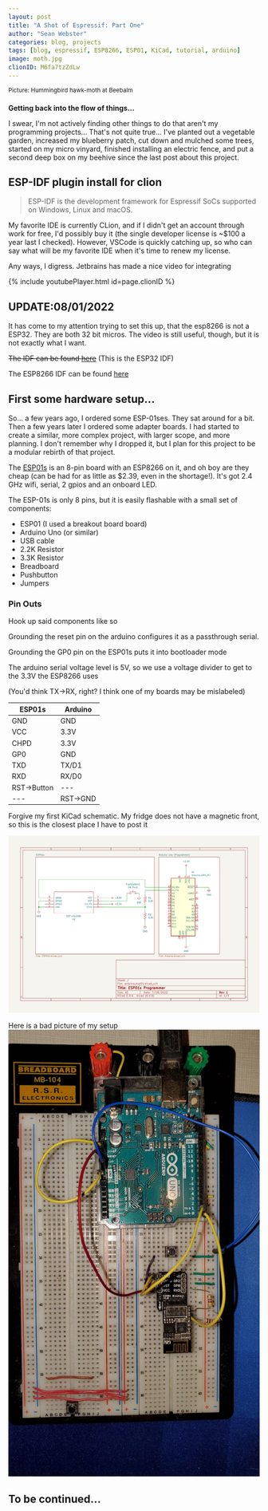 ```yaml
---
layout: post
title: "A Shot of Espressif: Part One"
author: "Sean Webster"
categories: blog, projects
tags: [blog, espressif, ESP8266, ESP01, KiCad, tutorial, arduino]
image: moth.jpg
clionID: M6fa7tzZdLw
---
```

<sup>Picture: Hummingbird hawk-moth at Beebalm</sup>

**Getting back into the flow of things...**

I swear, I'm not actively finding other things to do that aren't my programming projects... That's not quite true...
I've planted out a vegetable garden, increased my blueberry patch, cut down and mulched some trees, started on my micro vinyard, 
finished installing an electric fence, and put a second deep box on my beehive since the last post about this project.
## ESP-IDF plugin install for clion

>ESP-IDF is the development framework for Espressif SoCs supported on Windows, Linux and macOS.

My favorite IDE is currently CLion, and if I didn't get an account through work for free, I'd possibly buy it
(the single developer license is ~$100 a year last I checked). However, VSCode is quickly catching up, so who can say
what will be my favorite IDE when it's time to renew my license.

Any ways, I digress. Jetbrains has made a nice video for integrating

{% include youtubePlayer.html id=page.clionID %}

## UPDATE:08/01/2022
It has come to my attention trying to set this up, that the esp8266 is not a ESP32. They are both 32 bit micros.
The video is still useful, though, but it is not exactly what I want.

~~The IDF can be found [here](https://github.com/espressif/esp-idf)~~ (This is the ESP32 IDF)

The ESP8266 IDF can be found [here](https://github.com/espressif/ESP8266_RTOS_SDK)

## First some hardware setup...
So... a few years ago, I ordered some ESP-01ses. They sat around for a bit. Then a few years later I ordered some 
adapter boards. I had started to create a similar, more complex project, with larger scope, and more planning. 
I don't remember why I dropped it, but I plan for this project to be a modular rebirth of that project.

The [ESP01s](https://www.microchip.ua/wireless/esp01.pdf) is an 8-pin board with an ESP8266 on it, and oh boy are they cheap 
(can be had for as little as $2.39, even in the shortage!). It's got 2.4 GHz wifi, serial, 2 gpios and an onboard LED.

The ESP-01s is only 8 pins, but it is easily flashable with a small set of components:
* ESP01 (I used a breakout board board)
* Arduino Uno (or similar)
* USB cable
* 2.2K Resistor
* 3.3K Resistor
* Breadboard
* Pushbutton
* Jumpers



### Pin Outs
Hook up said components like so

Grounding the reset pin on the arduino configures it as a passthrough serial.

Grounding the GP0 pin on the ESP01s puts it into bootloader mode

The arduino serial voltage level is 5V, so we use a voltage divider to get to the 3.3V the ESP8266 uses

(You'd think TX->RX, right? I think one of my boards may be mislabeled)

| ESP01s      | Arduino  |
|-------------|----------|
| GND         | GND      |
| VCC         | 3.3V     |
| CHPD        | 3.3V     |
| GP0         | GND      |
| TXD         | TX/D1    |
| RXD         | RX/D0    |
| RST->Button | ---      |
| ---         | RST->GND |





Forgive my first KiCad schematic. My fridge does not have a magnetic front, so this is the closest place I have to post it

![ESP01 Arduino programmer](../assets/img/KiCad/schematics/arduino_esp01.svg)

Here is a bad picture of my setup
![ESP01 Arduino programmer](../assets/img/KiCad/schematics/ESP01_ardruino.jpg)


## To be continued...